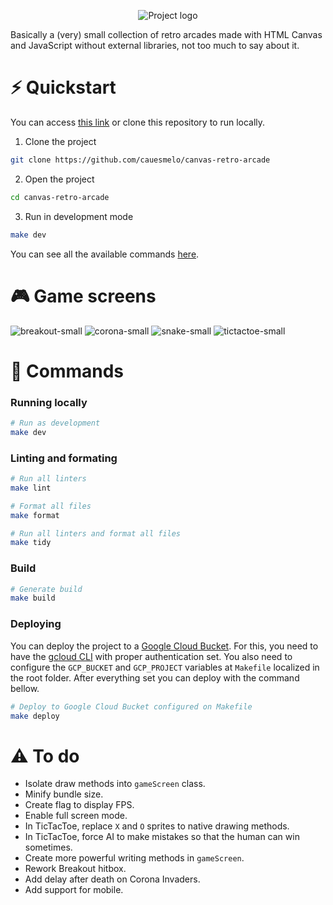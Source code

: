 
<p align="center">
  <img src="https://user-images.githubusercontent.com/19245891/229381485-9b52051f-3cba-4d4b-a34f-96d5e97a99a7.png" alt="Project logo"/>
</p>

Basically a (very) small collection of retro arcades made with HTML Canvas and JavaScript without external libraries, not too much to say about it.

# :zap: Quickstart

You can access [this link](https://storage.googleapis.com/canvas-retro-games/index.html) or clone this repository to run locally.

1. Clone the project

```bash
git clone https://github.com/cauesmelo/canvas-retro-arcade
```

2. Open the project

```bash
cd canvas-retro-arcade
```

3. Run in development mode

```bash
make dev
```

You can see all the available commands [here](#book-commands).

# :video_game: Game screens
![breakout-small](https://user-images.githubusercontent.com/19245891/229381547-38f69c6d-9358-4297-ac0d-475f2697c7bc.png)
![corona-small](https://user-images.githubusercontent.com/19245891/229381550-dc4b28b0-0a47-473c-b2be-760567f255a1.png)
![snake-small](https://user-images.githubusercontent.com/19245891/229381551-51dc6c51-2ae4-4c79-a394-04edba430213.png)
![tictactoe-small](https://user-images.githubusercontent.com/19245891/229381552-fd6920a6-c034-4264-afe4-1c38271ca4d1.png)


# :book: Commands

### Running locally

```bash
# Run as development
make dev
```

### Linting and formating

```bash
# Run all linters
make lint

# Format all files
make format

# Run all linters and format all files
make tidy
```

### Build

```bash
# Generate build
make build
```

### Deploying

You can deploy the project to a [Google Cloud Bucket](https://cloud.google.com/storage/docs/creating-buckets). For this, you need to have the [gcloud CLI](https://cloud.google.com/sdk/docs/install) with proper authentication set. You also need to configure the `GCP_BUCKET` and `GCP_PROJECT` variables at `Makefile` localized in the root folder. After everything set you can deploy with the command bellow.

```bash
# Deploy to Google Cloud Bucket configured on Makefile
make deploy
```

# :warning: To do

- Isolate draw methods into `gameScreen` class.
- Minify bundle size.
- Create flag to display FPS.
- Enable full screen mode.
- In TicTacToe, replace `X` and `O` sprites to native drawing methods.
- In TicTacToe, force AI to make mistakes so that the human can win sometimes.
- Create more powerful writing methods in `gameScreen`.
- Rework Breakout hitbox.
- Add delay after death on Corona Invaders.
- Add support for mobile.
